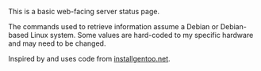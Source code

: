 This is a basic web-facing server status page.

The commands used to retrieve information assume a Debian or Debian-based Linux system. Some values are hard-coded to my specific hardware and may need to be changed.

Inspired by and uses code from [installgentoo.net](http://installgentoo.net).